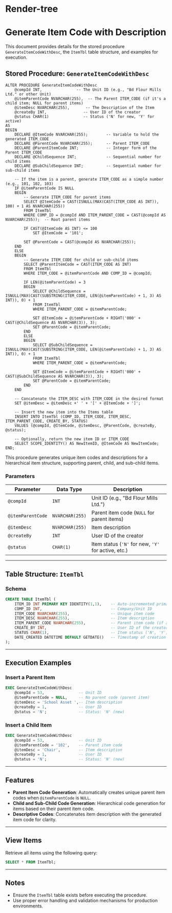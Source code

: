 # Render-tree
# Generate Item Code with Description

This document provides details for the stored procedure `GenerateItemCodeWithDesc`, the `ItemTbl` table structure, and examples for execution.

## Stored Procedure: `GenerateItemCodeWithDesc`

```
ALTER PROCEDURE GenerateItemCodeWithDesc
    @compId INT,               -- The Unit ID (e.g., "Bd Flour Mills Ltd." or other Unit)
    @itemParentCode NVARCHAR(255),  -- The Parent ITEM_CODE (if it's a child item; NULL for parent items)
    @itemDesc NVARCHAR(255),       -- The Description of the Item
    @createBy INT,                -- User ID of the creator
    @status CHAR(1)               -- Status ('N' for new, 'Y' for active)
AS
BEGIN
    DECLARE @ItemCode NVARCHAR(255);        -- Variable to hold the generated ITEM_CODE
    DECLARE @ParentCode NVARCHAR(255);      -- Parent ITEM_CODE
    DECLARE @ParentItemCode INT;            -- Integer form of the Parent ITEM_CODE
    DECLARE @ChildSequence INT;             -- Sequential number for child items
    DECLARE @SubChildSequence INT;          -- Sequential number for sub-child items

    -- If the item is a parent, generate ITEM_CODE as a simple number (e.g., 101, 102, 103)
    IF @itemParentCode IS NULL
    BEGIN
        -- Generate ITEM_CODE for parent items
        SELECT @ItemCode = CAST(ISNULL(MAX(CAST(ITEM_CODE AS INT)), 100) + 1 AS NVARCHAR(255))
        FROM ItemTbl
        WHERE COMP_ID = @compId AND ITEM_PARENT_CODE = CAST(@compId AS NVARCHAR(255));  -- Root parent items

        IF CAST(@ItemCode AS INT) <= 100
            SET @ItemCode = '101';

        SET @ParentCode = CAST(@compId AS NVARCHAR(255));
    END
    ELSE
    BEGIN
        -- Generate ITEM_CODE for child or sub-child items
        SELECT @ParentItemCode = CAST(ITEM_CODE AS INT)
        FROM ItemTbl
        WHERE ITEM_CODE = @itemParentCode AND COMP_ID = @compId;

        IF LEN(@itemParentCode) = 3
        BEGIN
            SELECT @ChildSequence = ISNULL(MAX(CAST(SUBSTRING(ITEM_CODE, LEN(@itemParentCode) + 1, 3) AS INT)), 0) + 1
            FROM ItemTbl
            WHERE ITEM_PARENT_CODE = @itemParentCode;

            SET @ItemCode = @itemParentCode + RIGHT('000' + CAST(@ChildSequence AS NVARCHAR(3)), 3);
            SET @ParentCode = @itemParentCode;
        END
        ELSE
        BEGIN
            SELECT @SubChildSequence = ISNULL(MAX(CAST(SUBSTRING(ITEM_CODE, LEN(@itemParentCode) + 1, 3) AS INT)), 0) + 1
            FROM ItemTbl
            WHERE ITEM_PARENT_CODE = @itemParentCode;

            SET @ItemCode = @itemParentCode + RIGHT('000' + CAST(@SubChildSequence AS NVARCHAR(3)), 3);
            SET @ParentCode = @itemParentCode;
        END
    END

    -- Concatenate the ITEM_DESC with ITEM_CODE in the desired format
    SET @itemDesc = @itemDesc +' ' + '[' + @ItemCode + ']';

    -- Insert the new item into the Items table
    INSERT INTO ItemTbl (COMP_ID, ITEM_CODE, ITEM_DESC, ITEM_PARENT_CODE, CREATE_BY, STATUS)
    VALUES (@compId, @ItemCode, @itemDesc, @ParentCode, @createBy, @status);
    
    -- Optionally, return the new item ID or ITEM_CODE
    SELECT SCOPE_IDENTITY() AS NewItemID, @ItemCode AS NewItemCode;
END;
```

 
This procedure generates unique item codes and descriptions for a hierarchical item structure, supporting parent, child, and sub-child items.

### **Parameters**
| Parameter          | Data Type         | Description                                                                 |
|--------------------|-------------------|-----------------------------------------------------------------------------|
| `@compId`          | `INT`            | Unit ID (e.g., "Bd Flour Mills Ltd.")                                     |
| `@itemParentCode`  | `NVARCHAR(255)`  | Parent item code (`NULL` for parent items)                                  |
| `@itemDesc`        | `NVARCHAR(255)`  | Item description                                                            |
| `@createBy`        | `INT`            | User ID of the creator                                                      |
| `@status`          | `CHAR(1)`        | Item status (`'N'` for new, `'Y'` for active, etc.)                         |

---

## Table Structure: `ItemTbl`

### **Schema**
```sql
CREATE TABLE ItemTbl (
    ITEM_ID INT PRIMARY KEY IDENTITY(1,1),    -- Auto-incremented primary key
    COMP_ID INT,                              -- Company/Unit ID
    ITEM_CODE NVARCHAR(255),                  -- Unique item code
    ITEM_DESC NVARCHAR(255),                  -- Item description
    ITEM_PARENT_CODE NVARCHAR(255),           -- Parent item code (if any)
    CREATE_BY INT,                            -- User ID of the creator
    STATUS CHAR(1),                           -- Item status ('N', 'Y', etc.)
    DATE_CREATED DATETIME DEFAULT GETDATE()   -- Timestamp of creation
);
```

---

## Execution Examples

### **Insert a Parent Item**
```sql
EXEC GenerateItemCodeWithDesc
    @compId = 53,               -- Unit ID
    @itemParentCode = NULL,     -- No parent code (parent item)
    @itemDesc = 'School Asset ',-- Item description
    @createBy = 1,              -- User ID
    @status = 'N';              -- Status: 'N' (new)
```

### **Insert a Child Item**
```sql
EXEC GenerateItemCodeWithDesc
    @compId = 53,               -- Unit ID
    @itemParentCode = '102',    -- Parent item code
    @itemDesc = 'Chair',        -- Item description
    @createBy = 1,              -- User ID
    @status = 'N';              -- Status: 'N' (new)
```

---

## Features

- **Parent Item Code Generation**: Automatically creates unique parent item codes when `@itemParentCode` is `NULL`.
- **Child and Sub-Child Code Generation**: Hierarchical code generation for items based on their parent item code.
- **Descriptive Codes**: Concatenates item description with the generated item code for clarity.

---

## View Items

Retrieve all items using the following query:
```sql
SELECT * FROM ItemTbl;
```

---

## Notes

- Ensure the `ItemTbl` table exists before executing the procedure.
- Use proper error handling and validation mechanisms for production environments.
